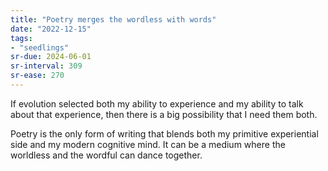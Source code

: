 ```yaml
---
title: "Poetry merges the wordless with words"
date: "2022-12-15"
tags:
- "seedlings"
sr-due: 2024-06-01
sr-interval: 309
sr-ease: 270
---
```


If evolution selected both my ability to experience and my ability to talk about that experience, then there is a big possibility that I need them both.

Poetry is the only form of writing that blends both my primitive experiential side and my modern cognitive mind. It can be a medium where the worldless and the wordful can dance together.